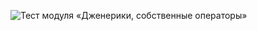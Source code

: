 ![Тест модуля «Дженерики, собственные операторы»](https://i.postimg.cc/KGRFk1yC/2-1.png "Тест модуля «Дженерики, собственные операторы»")
